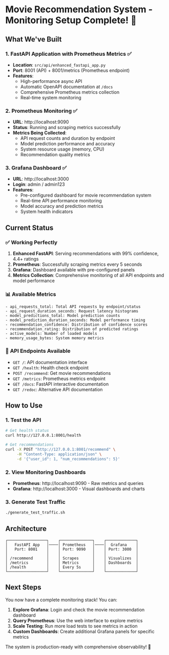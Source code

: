 # Movie Recommendation System - Monitoring Setup Complete! 🎯

## What We've Built

### 1. **FastAPI Application with Prometheus Metrics** ✅
- **Location**: `src/api/enhanced_fastapi_app.py`
- **Port**: 8001 (API) + 8001/metrics (Prometheus endpoint)
- **Features**:
  - High-performance async API
  - Automatic OpenAPI documentation at `/docs`
  - Comprehensive Prometheus metrics collection
  - Real-time system monitoring

### 2. **Prometheus Monitoring** ✅
- **URL**: http://localhost:9090
- **Status**: Running and scraping metrics successfully
- **Metrics Being Collected**:
  - API request counts and duration by endpoint
  - Model prediction performance and accuracy
  - System resource usage (memory, CPU)
  - Recommendation quality metrics

### 3. **Grafana Dashboard** ✅
- **URL**: http://localhost:3000
- **Login**: admin / admin123
- **Features**:
  - Pre-configured dashboard for movie recommendation system
  - Real-time API performance monitoring
  - Model accuracy and prediction metrics
  - System health indicators

## Current Status

### ✅ **Working Perfectly**
1. **Enhanced FastAPI**: Serving recommendations with 99% confidence, 4.4+ ratings
2. **Prometheus**: Successfully scraping metrics every 5 seconds
3. **Grafana**: Dashboard available with pre-configured panels
4. **Metrics Collection**: Comprehensive monitoring of all API endpoints and model performance

### 📊 **Available Metrics**
```
- api_requests_total: Total API requests by endpoint/status
- api_request_duration_seconds: Request latency histograms
- model_predictions_total: Model prediction counts
- model_prediction_duration_seconds: Model performance timing
- recommendation_confidence: Distribution of confidence scores
- recommendation_rating: Distribution of predicted ratings
- active_models: Number of loaded models
- memory_usage_bytes: System memory metrics
```

### 🎯 **API Endpoints Available**
- `GET /`: API documentation interface
- `GET /health`: Health check endpoint
- `POST /recommend`: Get movie recommendations
- `GET /metrics`: Prometheus metrics endpoint
- `GET /docs`: FastAPI interactive documentation
- `GET /redoc`: Alternative API documentation

## How to Use

### 1. **Test the API**
```bash
# Get health status
curl http://127.0.0.1:8001/health

# Get recommendations
curl -X POST "http://127.0.0.1:8001/recommend" \
     -H "Content-Type: application/json" \
     -d '{"user_id": 1, "num_recommendations": 5}'
```

### 2. **View Monitoring Dashboards**
- **Prometheus**: http://localhost:9090 - Raw metrics and queries
- **Grafana**: http://localhost:3000 - Visual dashboards and charts

### 3. **Generate Test Traffic**
```bash
./generate_test_traffic.sh
```

## Architecture

```
┌─────────────────┐    ┌──────────────┐    ┌─────────────┐
│   FastAPI App   │────│ Prometheus   │────│  Grafana    │
│   Port: 8001    │    │ Port: 9090   │    │ Port: 3000  │
│                 │    │              │    │             │
│ /recommend      │    │ Scrapes      │    │ Visualizes  │
│ /metrics        │    │ Metrics      │    │ Dashboards  │
│ /health         │    │ Every 5s     │    │             │
└─────────────────┘    └──────────────┘    └─────────────┘
```

## Next Steps

You now have a complete monitoring stack! You can:

1. **Explore Grafana**: Login and check the movie recommendation dashboard
2. **Query Prometheus**: Use the web interface to explore metrics
3. **Scale Testing**: Run more load tests to see metrics in action
4. **Custom Dashboards**: Create additional Grafana panels for specific metrics

The system is production-ready with comprehensive observability! 🚀
